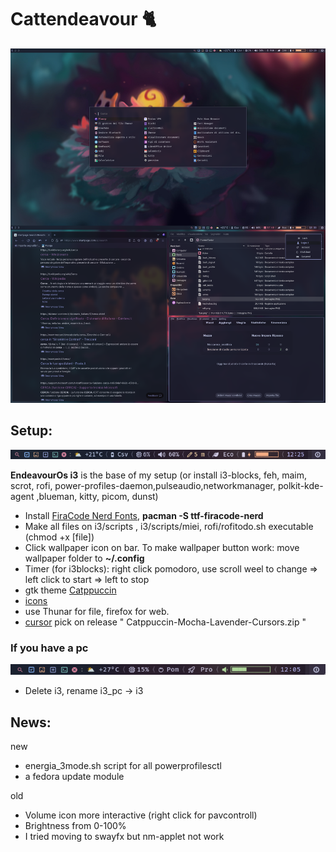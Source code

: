 # Cattendeavour 🐈
![Desktop](combined.png)
## Setup:
![Desktop](bar.png)

**EndeavourOs i3** is the base of my setup (or install i3-blocks, feh, maim, scrot, rofi, power-profiles-daemon,pulseaudio,networkmanager, polkit-kde-agent ,blueman, kitty, picom, dunst)
* Install [FiraCode Nerd Fonts](https://www.nerdfonts.com/font-downloads), **pacman -S ttf-firacode-nerd**
* Make all files on i3/scripts , i3/scripts/miei, rofi/rofitodo.sh executable (chmod +x [file])
* Click wallpaper icon on bar. To make wallpaper button work: move wallpaper folder to **~/.config**
* Timer (for i3blocks): right click pomodoro, use scroll weel to change => left click to start => left to stop
* gtk theme [Catppuccin](https://aur.archlinux.org/packages/catppuccin-gtk-theme-mocha)
* [icons](https://github.com/ljmill/catppuccin-icons)
* use Thunar for file, firefox for web. 
* [cursor](https://github.com/catppuccin/cursors) pick on release  " Catppuccin-Mocha-Lavender-Cursors.zip " 
### If you have a pc
![Desktop](barpc.png)
* Delete i3, rename i3_pc -> i3
## News:

new
* energia_3mode.sh script for all powerprofilesctl
* a fedora update module

old
* Volume icon more interactive (right click for pavcontroll)
* Brightness from 0-100%
* I tried moving to swayfx but nm-applet not work
